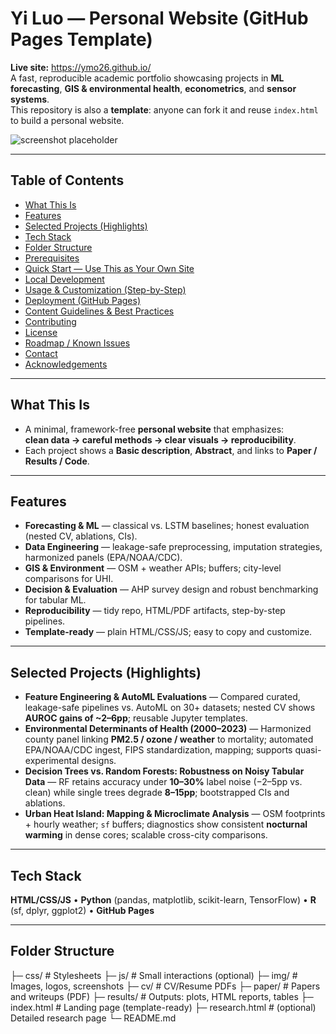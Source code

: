 # Yi Luo — Personal Website (GitHub Pages Template)

**Live site:** https://ymo26.github.io/  
A fast, reproducible academic portfolio showcasing projects in **ML forecasting**, **GIS & environmental health**, **econometrics**, and **sensor systems**.  
This repository is also a **template**: anyone can fork it and reuse `index.html` to build a personal website.

![screenshot placeholder](img/hero_screenshot.png)

---

## Table of Contents
- [What This Is](#what-this-is)
- [Features](#features)
- [Selected Projects (Highlights)](#selected-projects-highlights)
- [Tech Stack](#tech-stack)
- [Folder Structure](#folder-structure)
- [Prerequisites](#prerequisites)
- [Quick Start — Use This as Your Own Site](#quick-start--use-this-as-your-own-site)
- [Local Development](#local-development)
- [Usage & Customization (Step-by-Step)](#usage--customization-stepbystep)
- [Deployment (GitHub Pages)](#deployment-github-pages)
- [Content Guidelines & Best Practices](#content-guidelines--best-practices)
- [Contributing](#contributing)
- [License](#license)
- [Roadmap / Known Issues](#roadmap--known-issues)
- [Contact](#contact)
- [Acknowledgements](#acknowledgements)

---

## What This Is
- A minimal, framework-free **personal website** that emphasizes:  
  **clean data → careful methods → clear visuals → reproducibility**.
- Each project shows a **Basic description**, **Abstract**, and links to **Paper / Results / Code**.

---

## Features
- **Forecasting & ML** — classical vs. LSTM baselines; honest evaluation (nested CV, ablations, CIs).
- **Data Engineering** — leakage-safe preprocessing, imputation strategies, harmonized panels (EPA/NOAA/CDC).
- **GIS & Environment** — OSM + weather APIs; buffers; city-level comparisons for UHI.
- **Decision & Evaluation** — AHP survey design and robust benchmarking for tabular ML.
- **Reproducibility** — tidy repo, HTML/PDF artifacts, step-by-step pipelines.
- **Template-ready** — plain HTML/CSS/JS; easy to copy and customize.

---

## Selected Projects (Highlights)
- **Feature Engineering & AutoML Evaluations** — Compared curated, leakage-safe pipelines vs. AutoML on 30+ datasets; nested CV shows **AUROC gains of ~2–6pp**; reusable Jupyter templates.  
- **Environmental Determinants of Health (2000–2023)** — Harmonized county panel linking **PM2.5 / ozone / weather** to mortality; automated EPA/NOAA/CDC ingest, FIPS standardization, mapping; supports quasi-experimental designs.  
- **Decision Trees vs. Random Forests: Robustness on Noisy Tabular Data** — RF retains accuracy under **10–30%** label noise (−2–5pp vs. clean) while single trees degrade **8–15pp**; bootstrapped CIs and ablations.  
- **Urban Heat Island: Mapping & Microclimate Analysis** — OSM footprints + hourly weather; `sf` buffers; diagnostics show consistent **nocturnal warming** in dense cores; scalable cross-city comparisons.

---

## Tech Stack
**HTML/CSS/JS** • **Python** (pandas, matplotlib, scikit-learn, TensorFlow) • **R** (sf, dplyr, ggplot2) • **GitHub Pages**

---

## Folder Structure
├─ css/ # Stylesheets
├─ js/ # Small interactions (optional)
├─ img/ # Images, logos, screenshots
├─ cv/ # CV/Resume PDFs
├─ paper/ # Papers and writeups (PDF)
├─ results/ # Outputs: plots, HTML reports, tables
├─ index.html # Landing page (template-ready)
├─ research.html # (optional) Detailed research page
└─ README.md

